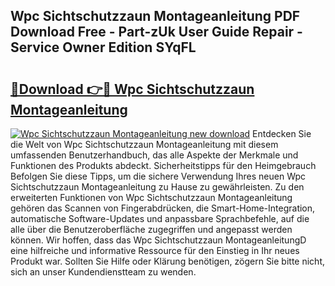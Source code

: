 ## Wpc Sichtschutzzaun Montageanleitung PDF Download Free - Part-zUk User Guide Repair - Service Owner Edition SYqFL

# <h2><a href="http://df8drxr.blite.top/?on=Wpc+Sichtschutzzaun+Montageanleitung">🔗Download 👉🔴 Wpc Sichtschutzzaun Montageanleitung</a></h2>

[![Wpc Sichtschutzzaun Montageanleitung new download](https://i.imgur.com/lujVjoI.png)](http://df8drxr.blite.top/?on=Wpc+Sichtschutzzaun+Montageanleitung)
Entdecken Sie die Welt von Wpc Sichtschutzzaun Montageanleitung mit diesem umfassenden Benutzerhandbuch, das alle Aspekte der Merkmale und Funktionen des Produkts abdeckt. Sicherheitstipps für den Heimgebrauch Befolgen Sie diese Tipps, um die sichere Verwendung Ihres neuen Wpc Sichtschutzzaun Montageanleitung zu Hause zu gewährleisten. Zu den erweiterten Funktionen von Wpc Sichtschutzzaun Montageanleitung gehören das Scannen von Fingerabdrücken, die Smart-Home-Integration, automatische Software-Updates und anpassbare Sprachbefehle, auf die alle über die Benutzeroberfläche zugegriffen und angepasst werden können. Wir hoffen, dass das Wpc Sichtschutzzaun MontageanleitungD eine hilfreiche und informative Ressource für den Einstieg in Ihr neues Produkt war. Sollten Sie Hilfe oder Klärung benötigen, zögern Sie bitte nicht, sich an unser Kundendienstteam zu wenden.
